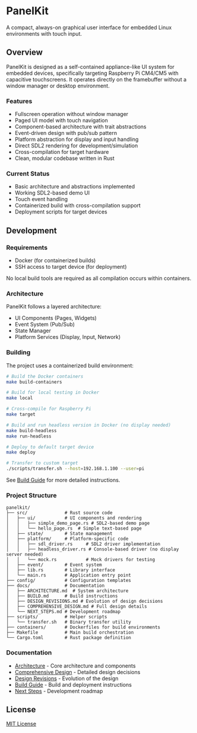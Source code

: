 # PanelKit

A compact, always-on graphical user interface for embedded Linux environments with touch input.

## Overview

PanelKit is designed as a self-contained appliance-like UI system for embedded devices, specifically targeting Raspberry Pi CM4/CM5 with capacitive touchscreens. It operates directly on the framebuffer without a window manager or desktop environment.

### Features

- Fullscreen operation without window manager
- Paged UI model with touch navigation
- Component-based architecture with trait abstractions
- Event-driven design with pub/sub pattern
- Platform abstraction for display and input handling
- Direct SDL2 rendering for development/simulation
- Cross-compilation for target hardware
- Clean, modular codebase written in Rust

### Current Status

- Basic architecture and abstractions implemented
- Working SDL2-based demo UI
- Touch event handling
- Containerized build with cross-compilation support
- Deployment scripts for target devices

## Development

### Requirements

- Docker (for containerized builds)
- SSH access to target device (for deployment)

No local build tools are required as all compilation occurs within containers.

### Architecture

PanelKit follows a layered architecture:

- UI Components (Pages, Widgets)
- Event System (Pub/Sub)
- State Manager
- Platform Services (Display, Input, Network)

### Building

The project uses a containerized build environment:

```bash
# Build the Docker containers
make build-containers

# Build for local testing in Docker
make local

# Cross-compile for Raspberry Pi
make target

# Build and run headless version in Docker (no display needed)
make build-headless
make run-headless

# Deploy to default target device
make deploy

# Transfer to custom target
./scripts/transfer.sh --host=192.168.1.100 --user=pi
```

See [Build Guide](docs/BUILD.md) for more detailed instructions.

### Project Structure

```
panelkit/
├── src/              # Rust source code
│   ├── ui/           # UI components and rendering
│   │   ├── simple_demo_page.rs # SDL2-based demo page
│   │   └── hello_page.rs  # Simple text-based page
│   ├── state/        # State management
│   ├── platform/     # Platform-specific code
│   │   ├── sdl_driver.rs     # SDL2 driver implementation
│   │   ├── headless_driver.rs # Console-based driver (no display server needed)
│   │   └── mock.rs           # Mock drivers for testing
│   ├── event/        # Event system
│   ├── lib.rs        # Library interface
│   └── main.rs       # Application entry point
├── config/           # Configuration templates
├── docs/             # Documentation
│   ├── ARCHITECTURE.md  # System architecture
│   ├── BUILD.md      # Build instructions
│   ├── DESIGN_REVISIONS.md # Evolution of design decisions
│   ├── COMPREHENSIVE_DESIGN.md # Full design details
│   └── NEXT_STEPS.md # Development roadmap
├── scripts/          # Helper scripts
│   └── transfer.sh   # Binary transfer utility
├── containers/       # Dockerfiles for build environments
├── Makefile          # Main build orchestration
└── Cargo.toml        # Rust package definition
```

### Documentation

- [Architecture](docs/ARCHITECTURE.md) - Core architecture and components
- [Comprehensive Design](docs/COMPREHENSIVE_DESIGN.md) - Detailed design decisions
- [Design Revisions](docs/DESIGN_REVISIONS.md) - Evolution of the design
- [Build Guide](docs/BUILD.md) - Build and deployment instructions
- [Next Steps](docs/NEXT_STEPS.md) - Development roadmap

## License

[MIT License](LICENSE)